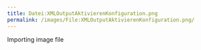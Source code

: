 ```yaml
---
title: Datei:XMLOutputAktivierenKonfiguration.png
permalink: /images/File:XMLOutputAktivierenKonfiguration.png/
---
```


Importing image file